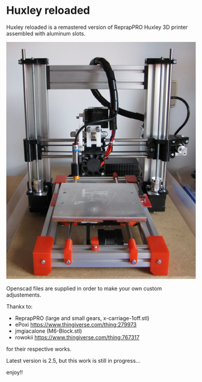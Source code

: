 # Huxley reloaded

Huxley reloaded is a remastered version of ReprapPRO Huxley 3D printer assembled with aluminum slots.

![huxleyi3](pics/huxley_i3_v25.JPG)

Openscad files are supplied in order to make your own custom adjustements.

Thankx to:

  * ReprapPRO (large and small gears, x-carriage-1off.stl)
  * ePoxi https://www.thingiverse.com/thing:279973
  * jmgiacalone (M6-Block.stl)
  * rowokii https://www.thingiverse.com/thing:767317

for their respective works.

Latest version is 2.5, but this work is still in progress...



enjoy!!